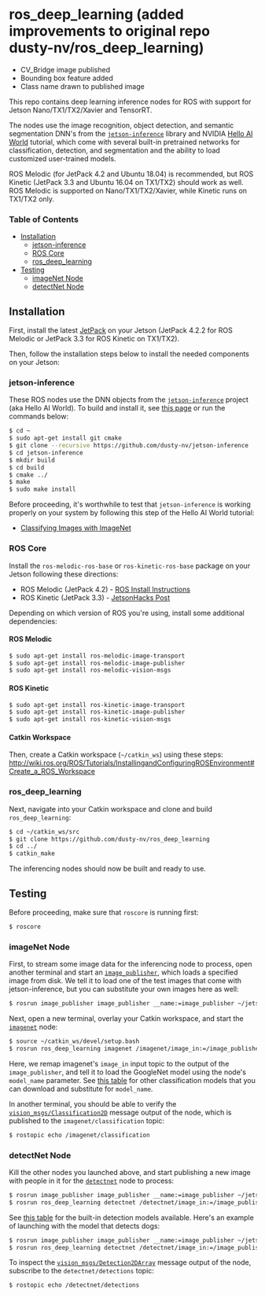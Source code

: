 # ros_deep_learning (added improvements to original repo dusty-nv/ros_deep_learning)

- CV_Bridge image published
- Bounding box feature added
- Class name drawn to published image


This repo contains deep learning inference nodes for ROS with support for Jetson Nano/TX1/TX2/Xavier and TensorRT.

The nodes use the image recognition, object detection, and semantic segmentation DNN's from the [`jetson-inference`](https://github.com/dusty-nv/jetson-inference) library and NVIDIA [Hello AI World](https://developer.nvidia.com/embedded/twodaystoademo) tutorial, which come with several built-in pretrained networks for classification, detection, and segmentation and the ability to load customized user-trained models.

ROS Melodic (for JetPack 4.2 and Ubuntu 18.04) is recommended, but ROS Kinetic (JetPack 3.3 and Ubuntu 16.04 on TX1/TX2) should work as well.  ROS Melodic is supported on Nano/TX1/TX2/Xavier, while Kinetic runs on TX1/TX2 only.

### Table of Contents

* [Installation](#installation)
	* [jetson-inference](#jetson-inference)
	* [ROS Core](#ros-core)
	* [ros_deep_learning](#ros_deep_learning-1)
* [Testing](#testing)
	* [imageNet Node](#imagenet-node)
	* [detectNet Node](#detectnet-node)

## Installation

First, install the latest [JetPack](https://developer.nvidia.com/embedded/jetpack) on your Jetson (JetPack 4.2.2 for ROS Melodic or JetPack 3.3 for ROS Kinetic on TX1/TX2).

Then, follow the installation steps below to install the needed components on your Jetson:

### jetson-inference

These ROS nodes use the DNN objects from the [`jetson-inference`](https://github.com/dusty-nv/jetson-inference) project (aka Hello AI World).  To build and install it, see [this page](https://github.com/dusty-nv/jetson-inference/blob/master/docs/building-repo-2.md) or run the commands below:

```bash
$ cd ~
$ sudo apt-get install git cmake
$ git clone --recursive https://github.com/dusty-nv/jetson-inference
$ cd jetson-inference
$ mkdir build
$ cd build
$ cmake ../
$ make
$ sudo make install
```
Before proceeding, it's worthwhile to test that `jetson-inference` is working properly on your system by following this step of the Hello AI World tutorial:
* [Classifying Images with ImageNet](https://github.com/dusty-nv/jetson-inference/blob/master/docs/imagenet-console-2.md)

### ROS Core

Install the `ros-melodic-ros-base` or `ros-kinetic-ros-base` package on your Jetson following these directions:

* ROS Melodic (JetPack 4.2) - [ROS Install Instructions](http://wiki.ros.org/melodic/Installation/Ubuntu)
* ROS Kinetic (JetPack 3.3) - [JetsonHacks Post](https://www.jetsonhacks.com/2018/04/27/robot-operating-system-ros-on-nvidia-jetson-tx-development-kits/)

Depending on which version of ROS you're using, install some additional dependencies:

#### ROS Melodic
```bash
$ sudo apt-get install ros-melodic-image-transport
$ sudo apt-get install ros-melodic-image-publisher
$ sudo apt-get install ros-melodic-vision-msgs
```

#### ROS Kinetic
```bash
$ sudo apt-get install ros-kinetic-image-transport
$ sudo apt-get install ros-kinetic-image-publisher
$ sudo apt-get install ros-kinetic-vision-msgs
```

#### Catkin Workspace

Then, create a Catkin workspace (`~/catkin_ws`) using these steps:  
http://wiki.ros.org/ROS/Tutorials/InstallingandConfiguringROSEnvironment#Create_a_ROS_Workspace


### ros_deep_learning

Next, navigate into your Catkin workspace and clone and build `ros_deep_learning`:

```bash
$ cd ~/catkin_ws/src
$ git clone https://github.com/dusty-nv/ros_deep_learning
$ cd ../
$ catkin_make
```

The inferencing nodes should now be built and ready to use.

## Testing

Before proceeding, make sure that `roscore` is running first:

```bash
$ roscore
```

### imageNet Node

First, to stream some image data for the inferencing node to process, open another terminal and start an [`image_publisher`](http://wiki.ros.org/image_publisher), which loads a specified image from disk.  We tell it to load one of the test images that come with jetson-inference, but you can substitute your own images here as well:

```bash
$ rosrun image_publisher image_publisher __name:=image_publisher ~/jetson-inference/data/images/orange_0.jpg
```

Next, open a new terminal, overlay your Catkin workspace, and start the [`imagenet`](src/node_imagenet.cpp) node:

```bash
$ source ~/catkin_ws/devel/setup.bash
$ rosrun ros_deep_learning imagenet /imagenet/image_in:=/image_publisher/image_raw _model_name:=googlenet
```
Here, we remap imagenet's `image_in` input topic to the output of the `image_publisher`, and tell it to load the GoogleNet model using the node's `model_name` parameter.  See [this table](https://github.com/dusty-nv/jetson-inference/blob/master/docs/imagenet-console-2.md#downloading-other-classification-models) for other classification models that you can download and substitute for `model_name`.

In another terminal, you should be able to verify the [`vision_msgs/Classification2D`](http://docs.ros.org/melodic/api/vision_msgs/html/msg/Classification2D.html) message output of the node, which is published to the `imagenet/classification` topic:

```bash
$ rostopic echo /imagenet/classification
```

### detectNet Node

Kill the other nodes you launched above, and start publishing a new image with people in it for the [`detectnet`](src/node_detectnet.cpp) node to process:

```bash
$ rosrun image_publisher image_publisher __name:=image_publisher ~/jetson-inference/data/images/peds-004.jpg 
$ rosrun ros_deep_learning detectnet /detectnet/image_in:=/image_publisher/image_raw _model_name:=pednet
```

See [this table](https://github.com/dusty-nv/jetson-inference/blob/master/docs/detectnet-console-2.md#pre-trained-detection-models-available) for the built-in detection models available.  Here's an example of launching with the model that detects dogs:

```bash
$ rosrun image_publisher image_publisher __name:=image_publisher ~/jetson-inference/data/images/dog_0.jpg
$ rosrun ros_deep_learning detectnet /detectnet/image_in:=/image_publisher/image_raw _model_name:=coco-dog
```

To inspect the [`vision_msgs/Detection2DArray`](http://docs.ros.org/melodic/api/vision_msgs/html/msg/Detection2DArray.html) message output of the node, subscribe to the `detectnet/detections` topic:

```bash
$ rostopic echo /detectnet/detections
```


